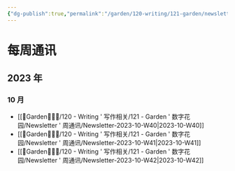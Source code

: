 ```yaml
---
{"dg-publish":true,"permalink":"/garden/120-writing/121-garden/newsletter/newsletters-list/","created":"2023-10-05T21:09:49.383+08:00","updated":"2023-10-22T12:00:06.263+08:00"}
---
```


# 每周通讯
## 2023 年
### 10 月
* [[🏡Garden🧑🏻‍🌾/120 - Writing ' 写作相关/121 - Garden ' 数字花园/Newsletter ' 周通讯/Newsletter-2023-10-W40\|2023-10-W40]]
* [[🏡Garden🧑🏻‍🌾/120 - Writing ' 写作相关/121 - Garden ' 数字花园/Newsletter ' 周通讯/Newsletter-2023-10-W41\|2023-10-W41]]
* [[🏡Garden🧑🏻‍🌾/120 - Writing ' 写作相关/121 - Garden ' 数字花园/Newsletter ' 周通讯/Newsletter-2023-10-W42\|2023-10-W42]]
